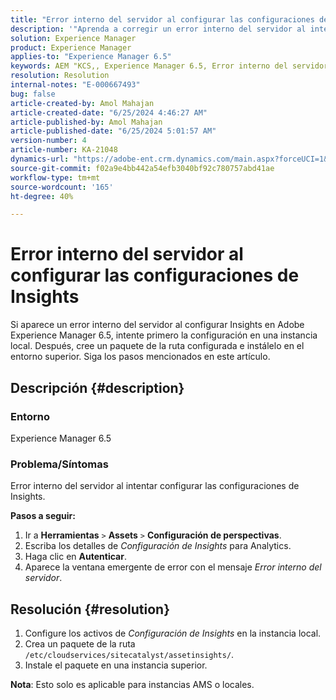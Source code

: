 ```yaml
---
title: "Error interno del servidor al configurar las configuraciones de Insights"
description: '"Aprenda a corregir un error interno del servidor al intentar configurar las configuraciones de Insights en Adobe Experience Manager 6.5".'
solution: Experience Manager
product: Experience Manager
applies-to: "Experience Manager 6.5"
keywords: AEM "KCS,, Experience Manager 6.5, Error interno del servidor, Configuraciones de Insights"
resolution: Resolution
internal-notes: "E-000667493"
bug: false
article-created-by: Amol Mahajan
article-created-date: "6/25/2024 4:46:27 AM"
article-published-by: Amol Mahajan
article-published-date: "6/25/2024 5:01:57 AM"
version-number: 4
article-number: KA-21048
dynamics-url: "https://adobe-ent.crm.dynamics.com/main.aspx?forceUCI=1&pagetype=entityrecord&etn=knowledgearticle&id=9b3698de-ad32-ef11-840a-6045bd06eea5"
source-git-commit: f02a9e4bb442a54efb3040bf92c780757abd41ae
workflow-type: tm+mt
source-wordcount: '165'
ht-degree: 40%

---
```


# Error interno del servidor al configurar las configuraciones de Insights


Si aparece un error interno del servidor al configurar Insights en Adobe Experience Manager 6.5, intente primero la configuración en una instancia local. Después, cree un paquete de la ruta configurada e instálelo en el entorno superior. Siga los pasos mencionados en este artículo.



## Descripción {#description}


### <b>Entorno</b>

Experience Manager 6.5



### <b>Problema/Síntomas</b>

Error interno del servidor al intentar configurar las configuraciones de Insights.

<b>Pasos a seguir:</b>

1. Ir a <b>Herramientas</b> `>`  <b>Assets</b> `>`  <b>Configuración de perspectivas</b>.
2. Escriba los detalles de *Configuración de Insights* para Analytics.
3. Haga clic en <b>Autenticar</b>.
4. Aparece la ventana emergente de error con el mensaje *Error interno del servidor*.



## Resolución {#resolution}


1. Configure los activos de *Configuración de Insights* en la instancia local.
2. Crea un paquete de la ruta `/etc/cloudservices/sitecatalyst/assetinsights/`.
3. Instale el paquete en una instancia superior.


<b>Nota</b>: Esto solo es aplicable para instancias AMS o locales.
